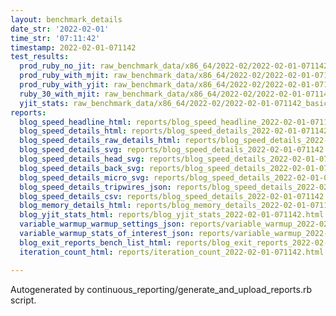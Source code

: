 ```yaml
---
layout: benchmark_details
date_str: '2022-02-01'
time_str: '07:11:42'
timestamp: 2022-02-01-071142
test_results:
  prod_ruby_no_jit: raw_benchmark_data/x86_64/2022-02/2022-02-01-071142_basic_benchmark_prod_ruby_no_jit.json
  prod_ruby_with_mjit: raw_benchmark_data/x86_64/2022-02/2022-02-01-071142_basic_benchmark_prod_ruby_with_mjit.json
  prod_ruby_with_yjit: raw_benchmark_data/x86_64/2022-02/2022-02-01-071142_basic_benchmark_prod_ruby_with_yjit.json
  ruby_30_with_mjit: raw_benchmark_data/x86_64/2022-02/2022-02-01-071142_basic_benchmark_ruby_30_with_mjit.json
  yjit_stats: raw_benchmark_data/x86_64/2022-02/2022-02-01-071142_basic_benchmark_yjit_stats.json
reports:
  blog_speed_headline_html: reports/blog_speed_headline_2022-02-01-071142.html
  blog_speed_details_html: reports/blog_speed_details_2022-02-01-071142.html
  blog_speed_details_raw_details_html: reports/blog_speed_details_2022-02-01-071142.raw_details.html
  blog_speed_details_svg: reports/blog_speed_details_2022-02-01-071142.svg
  blog_speed_details_head_svg: reports/blog_speed_details_2022-02-01-071142.head.svg
  blog_speed_details_back_svg: reports/blog_speed_details_2022-02-01-071142.back.svg
  blog_speed_details_micro_svg: reports/blog_speed_details_2022-02-01-071142.micro.svg
  blog_speed_details_tripwires_json: reports/blog_speed_details_2022-02-01-071142.tripwires.json
  blog_speed_details_csv: reports/blog_speed_details_2022-02-01-071142.csv
  blog_memory_details_html: reports/blog_memory_details_2022-02-01-071142.html
  blog_yjit_stats_html: reports/blog_yjit_stats_2022-02-01-071142.html
  variable_warmup_warmup_settings_json: reports/variable_warmup_2022-02-01-071142.warmup_settings.json
  variable_warmup_stats_of_interest_json: reports/variable_warmup_2022-02-01-071142.stats_of_interest.json
  blog_exit_reports_bench_list_html: reports/blog_exit_reports_2022-02-01-071142.bench_list.html
  iteration_count_html: reports/iteration_count_2022-02-01-071142.html

---
```

Autogenerated by continuous_reporting/generate_and_upload_reports.rb script.
